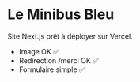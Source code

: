 # Le Minibus Bleu

Site Next.js prêt à déployer sur Vercel.
- Image OK ✅
- Redirection /merci OK ✅
- Formulaire simple ✅
